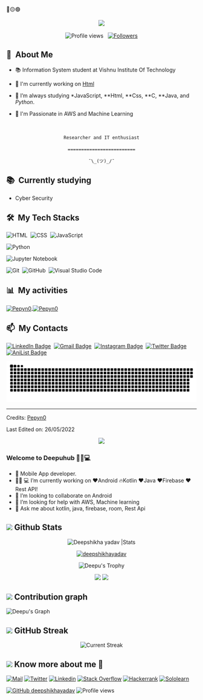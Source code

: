 <div>
🔴🟡🟢

<br>

</div>


<p align="center">

  <img src="https://image.myanimelist.net/ui/0YNGMBN7CXMEk-P9BspU4WlXmBe_SGHSnNvwDnnlOFXgoK141ZQMZGqHOwW4COUaA-H7pn7b82XhWJ6H9RN-JR2r3Ga0y_Dm6qoNuOy4HQ_5pyojYSBxN_X8qJc9uVFAVlTXjzR6-iPXyJGc-YQoGztwdaIpDG-mFRbYMwZlW_Q" height="200" />
</p>

<p align="center">
  <img src="https://komarev.com/ghpvc/?username=Pepyn0&color=blueviolet" alt="Profile views" />
  &nbsp;
  <a href="https://github.com/Pepyn0?tab=followers">
    <img src="https://img.shields.io/github/followers/Pepyn0?style=social" alt="Followers" />
  </a>
</p>


<div>

  ## 🧭 &nbsp;About Me

  - 📚 Information System student at Vishnu Institute Of Technology
  
  -  🔭 I'm currently working on <a href="#">Html</a> 
 
  - 🌱  I’m always studying *JavaScript, **Html, **Css, **C, **Java, and *Python*.

  - 💬  I'm Passionate in AWS and Machine Learning

  

  <br>
  

</div>


<div align="center">

  `Researcher and IT enthusiast`
  <br>

  `=========================`
  <br>

  `¯\_(ツ)_/¯`
</div>


<div>

  ## 📚 &nbsp;Currently studying

  - Cyber Security

</div>


<div>

  ## 🛠 &nbsp;My Tech Stacks

  ![HTML](https://img.shields.io/badge/-HTML-0D1117?style=flat&logo=HTML5)&nbsp;
  ![CSS](https://img.shields.io/badge/-CSS-0D1117?style=flat&logo=CSS3&logoColor=1572B6)&nbsp;
  ![JavaScript](https://img.shields.io/badge/-JavaScript-0D1117?style=flat&logo=javascript)&nbsp;
 <!-- ![TypeScript](https://img.shields.io/badge/-TypeScript-0D1117?style=flat&logo=typescript)&nbsp;
  ![Node.js](https://img.shields.io/badge/-Node.js-0D1117?style=flat&logo=node.js)&nbsp;
  ![React](https://img.shields.io/badge/-React-0D1117?style=flat&logo=react)&nbsp;
  ![React Native](https://img.shields.io/badge/-React%20Native-0D1117?style=flat&logo=react)&nbsp;
  ![Kotlin](https://img.shields.io/badge/-Kotlin-0D1117?style=flat&logo=kotlin)&nbsp;
  ![Dart](https://img.shields.io/badge/-Dart-0D1117?style=flat&logo=dart)&nbsp;
  ![Flutter](https://img.shields.io/badge/-Flutter-0D1117?style=flat&logo=flutter)&nbsp;
  ![PostgreSQL](https://img.shields.io/badge/-PostgreSQL-0D1117?style=flat&logo=postgresql)&nbsp; -->
  ![Python](https://img.shields.io/badge/-Python-0D1117?style=flat&logo=python)&nbsp;
 <!-- ![Django](https://img.shields.io/badge/-Django-0D1117?style=flat&logo=django)&nbsp;-->
  ![Jupyter Notebook](https://img.shields.io/badge/-Jupyter%20Notebook-0D1117?style=flat&logo=jupyter)&nbsp;
 <!-- ![Docker](https://img.shields.io/badge/-Docker-0D1117?style=flat&logo=docker)&nbsp;-->
  ![Git](https://img.shields.io/badge/-Git-0D1117?style=flat&logo=git)&nbsp;
  ![GitHub](https://img.shields.io/badge/-GitHub-0D1117?style=flat&logo=github)&nbsp;
  ![Visual Studio Code](https://img.shields.io/badge/-VS%20Code-0D1117?style=flat&logo=visual-studio-code&logoColor=007ACC)&nbsp;

</div>


<div>

  ## 📊 &nbsp;My activities
  <a href="https://github.com/Pepyn0">
    <img width=450 height=170 align="center" alt="Pepyn0" src="https://github-readme-stats.vercel.app/api?username=Pepyn0&theme=midnight-purple&show_icons=true&bg_color=0D1117&hide_border=true&count_private=true" />
  </a>
  <a href="https://github.com/Pepyn0">
    <img align="center" alt="Pepyn0" src="https://github-readme-stats.vercel.app/api/top-langs/?username=Pepyn0&theme=midnight-purple&layout=compact&bg_color=0D1117&hide_border=true&count_private=true" />
  </a>
</div>

<div>

  ## 📫 &nbsp;My Contacts

  <!-- [![Portfolio Badge](https://img.shields.io/badge/-Portifolio-blueviolet?style=flat-square&logo=Portfolio&logoColor=white)](https://pepyn0.github.io/)&nbsp; -->
  [![LinkedIn Badge](https://img.shields.io/badge/-Pablo_Silva-blue?style=flat-square&logo=Linkedin&logoColor=white&link=https://www.linkedin.com/in/pablodsilva/)](https://www.linkedin.com/in/pablodsilva/)&nbsp;
  [![Gmail Badge](https://img.shields.io/badge/-pablo.pds100@gmail.com-red?style=flat-square&logo=Gmail&logoColor=white)](mailto:pablo.pds100@gmail.com)&nbsp;
  [![Instagram Badge](https://img.shields.io/badge/-Pepyn0_-EB2A08?style=flat-square&logo=Instagram&logoColor=white)](https://www.instagram.com/pepyn0/)&nbsp;
  [![Twitter Badge](https://img.shields.io/badge/-Pepyn0-blue?style=flat-square&logo=Twitter&logoColor=white)](https://twitter.com/Pepyn0)&nbsp;
  [![AniList Badge](https://img.shields.io/badge/-Pepyn0-C063FF?style=flat-square&logo=Anilist&logoColor=white)](https://anilist.co/user/Pepyn0/)

</div>


<!-- ![Snake animation](https://github.com/Pepyn0/Pepyn0/blob/output/github-contribution-grid-snake.svg) -->

<div>
  <img src="https://github.com/Pepyn0/Pepyn0/raw/output/github-contribution-grid-snake.svg" alt="snake"></center>
</div>

<!-- ## 📚 &nbsp;My Projects -->


------
Credits: [Pepyn0](https://github.com/Pepyn0)

Last Edited on: 26/05/2022





<p align="center">

  <img src="https://image.myanimelist.net/ui/0YNGMBN7CXMEk-P9BspU4WlXmBe_SGHSnNvwDnnlOFXgoK141ZQMZGqHOwW4COUaA-H7pn7b82XhWJ6H9RN-JR2r3Ga0y_Dm6qoNuOy4HQ_5pyojYSBxN_X8qJc9uVFAVlTXjzR6-iPXyJGc-YQoGztwdaIpDG-mFRbYMwZlW_Q" height="200" />
</p>

### Welcome to Deepuhub 👩‍💻💻

- 📱 Mobile App developer.
- 👩🏻‍ 💻 I’m currently working on ❤Android 🔥Kotlin ❤Java ❤Firebase ❤Rest API!
- 👯 I’m looking to collaborate on Android
- 🤔 I’m looking for help with AWS, Machine learning
- 💬 Ask me about kotlin, java, firebase, room, Rest Api

## <img src="https://th.bing.com/th/id/R.011db7f1e14cdcefd5ed8b056f70d038?rik=NHHx7PD%2bLTi5YA&riu=http%3a%2f%2fui.trinine.net%2fwp%2fwp-content%2fuploads%2f2016%2f06%2f20160602_GraphAnimeIcon.gif&ehk=TXXGvgTPI6i%2f5xQe%2fW3mnT36hQPfIBwZcQsaKAlJWhs%3d&risl=&pid=ImgRaw&r=0" width="25"> <b>Github Stats</b>

 <div align="center">
<img src="https://github-readme-stats.vercel.app/api?username=deepshikhayadav&count_private=true&show_icons=true&theme=highcontrast&include_all_commits=true" alt="Deepshikha yadav |Stats" />
   
   <a href="https://github.com/Deepshikhayadav"><img src="https://github-profile-summary-cards.vercel.app/api/cards/profile-details?username=Deepshikhayadav&theme=dracula&hide_border=true"  width="520" alt="deepshikhayadav"/></a>
  
![Deepu's Trophy](https://github-profile-trophy.vercel.app/?username=deepshikhayadav&theme=dracula&column=4&no-frame=true)

  <img src="https://gifimage.net/wp-content/uploads/2017/09/android-gif-wallpaper-10.gif" width="500"/>
     <img src="https://github-readme-stats.vercel.app/api/top-langs/?username=deepshikhayadav&theme=dracula&layout=compact)](https://github.com/deepshikhayadav/github-readme-stats"/>
 
  </div>
   
  ## <img src="https://media.giphy.com/media/GhRjInY9JbKms/source.gif" width="25"> <b>Contribution graph</b>
  
![Deepu's Graph](https://activity-graph.herokuapp.com/graph?username=Deepshikhayadav&area=true&hide_border=true&theme=dracula)


## <img src="https://media.giphy.com/media/Mp5uJLEE9Ompq/giphy.gif" width="25"> <b>GitHub Streak</b>

<p align="center"> <img alt="Current Streak" src="https://github-readme-streak-stats.herokuapp.com/?user=deepshikhayadav&theme=dark" /> </p>
  
## <img src="https://media.tenor.com/images/7e96d994f29b388f63f7aa77ff2bea78/tenor.gif" width="25"> <b> Know more about me 👋</b>
  
[![Mail](https://img.shields.io/badge/-Say%20Hi!-black?style=for-the-badge&logo=gmail)](mailto:deepshikhayadav2000@gmail.com)
[![Twitter](https://img.shields.io/badge/-Twitter-black?style=for-the-badge&logo=twitter)](https://twitter.com/Deepshi83711299)
[![Linkedin](https://img.shields.io/badge/-LinkedIn-black?style=for-the-badge&logo=Linkedin)](https://www.linkedin.com/in/deepshikha-yadav-27-10/)
[![Stack Overflow](https://img.shields.io/badge/-StackOverflow-black?style=for-the-badge&logo=StackOverflow)](https://stackoverflow.com/users/12636730/deepshikha-yadav?tab=topactivity)
[![Hackerrank](https://img.shields.io/badge/-Hackerrank-black?style=for-the-badge&logo=Hackerrank)](https://www.hackerrank.com/deepshikhayadav2?tab=topactivity)
[![Sololearn](https://img.shields.io/badge/-Sololearn-black?style=for-the-badge&logo=Sololearn)](https://www.sololearn.com/profile/18833908)



[![GitHub deepshikhayadav](https://img.shields.io/github/followers/deepshikhayadav?label=follow&style=social&logoColor=black)](https://github.com/deepshikhayadav)
![Profile views](https://gpvc.arturio.dev/deepshikhayadav)

